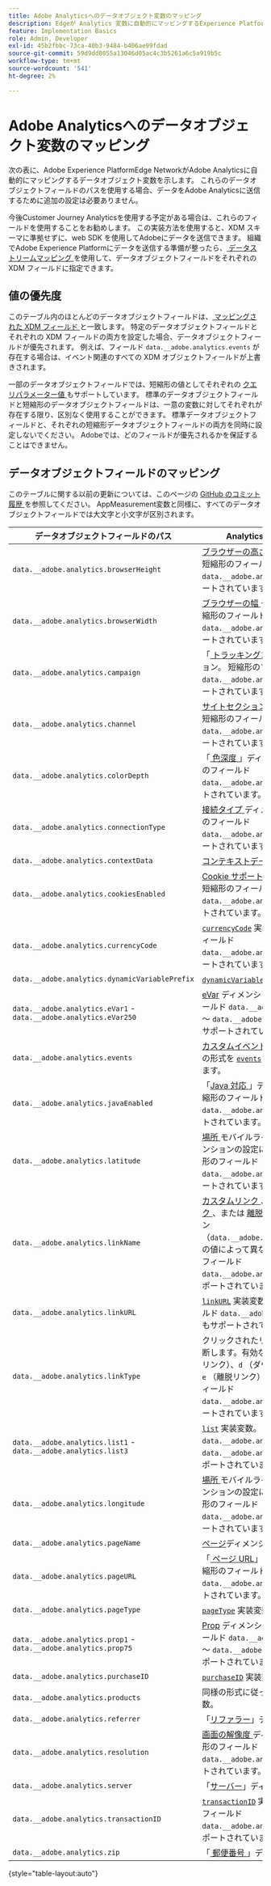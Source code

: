```yaml
---
title: Adobe Analyticsへのデータオブジェクト変数のマッピング
description: Edgeが Analytics 変数に自動的にマッピングするExperience Platformデータオブジェクトフィールドを表示します。
feature: Implementation Basics
role: Admin, Developer
exl-id: 45b2fbbc-73ca-40b3-9484-b406ae99fdad
source-git-commit: 59d9dd8055a13046d05ac4c3b5261a6c5a919b5c
workflow-type: tm+mt
source-wordcount: '541'
ht-degree: 2%

---
```


# Adobe Analyticsへのデータオブジェクト変数のマッピング

次の表に、Adobe Experience PlatformEdge NetworkがAdobe Analyticsに自動的にマッピングするデータオブジェクト変数を示します。 これらのデータオブジェクトフィールドのパスを使用する場合、データをAdobe Analyticsに送信するために追加の設定は必要ありません。

今後Customer Journey Analyticsを使用する予定がある場合は、これらのフィールドを使用することをお勧めします。 この実装方法を使用すると、XDM スキーマに準拠せずに、web SDK を使用してAdobeにデータを送信できます。 組織でAdobe Experience Platformにデータを送信する準備が整ったら、[ データストリームマッピング ](https://experienceleague.adobe.com/ja/docs/experience-platform/datastreams/data-prep#mapping) を使用して、データオブジェクトフィールドをそれぞれの XDM フィールドに指定できます。

## 値の優先度

このテーブル内のほとんどのデータオブジェクトフィールドは、[ マッピングされた XDM フィールド ](xdm-var-mapping.md) と一致します。 特定のデータオブジェクトフィールドとそれぞれの XDM フィールドの両方を設定した場合、データオブジェクトフィールドが優先されます。 例えば、フィールド `data.__adobe.analytics.events` が存在する場合は、イベント関連のすべての XDM オブジェクトフィールドが上書きされます。

一部のデータオブジェクトフィールドでは、短縮形の値としてそれぞれの [ クエリパラメーター値 ](../validate/query-parameters.md) もサポートしています。 標準のデータオブジェクトフィールドと短縮形のデータオブジェクトフィールドは、一意の変数に対してそれぞれが存在する限り、区別なく使用することができます。 標準データオブジェクトフィールドと、それぞれの短縮形データオブジェクトフィールドの両方を同時に設定しないでください。 Adobeでは、どのフィールドが優先されるかを保証することはできません。

## データオブジェクトフィールドのマッピング

このテーブルに関する以前の更新については、このページの [GitHub のコミット履歴 ](https://github.com/AdobeDocs/analytics.en/commits/main/help/implement/aep-edge/data-var-mapping.md) を参照してください。 AppMeasurement変数と同様に、すべてのデータオブジェクトフィールドでは大文字と小文字が区別されます。

| データオブジェクトフィールドのパス | Analytics の変数と説明 |
| --- | --- |
| `data.__adobe.analytics.browserHeight` | [ ブラウザーの高さ ](../../components/dimensions/browser-height.md) ディメンション。 短縮形のフィールド `data.__adobe.analytics.bh` もサポートされています。 |
| `data.__adobe.analytics.browserWidth` | [ ブラウザーの幅 ](../../components/dimensions/browser-width.md) ディメンション。 短縮形のフィールド `data.__adobe.analytics.bw` もサポートされています。 |
| `data.__adobe.analytics.campaign` | 「[ トラッキングコード ](../../components/dimensions/tracking-code.md)」ディメンション。 短縮形のフィールド `data.__adobe.analytics.v0` もサポートされています。 |
| `data.__adobe.analytics.channel` | [ サイトセクション ](../../components/dimensions/site-section.md) ディメンション。 短縮形のフィールド `data.__adobe.analytics.ch` もサポートされています。 |
| `data.__adobe.analytics.colorDepth` | 「[ 色深度 ](../../components/dimensions/color-depth.md)」ディメンション。 短縮形のフィールド `data.__adobe.analytics.c` もサポートされています。 |
| `data.__adobe.analytics.connectionType` | [ 接続タイプ ](../../components/dimensions/connection-type.md) ディメンション。 短縮形のフィールド `data.__adobe.analytics.ct` もサポートされています。 |
| `data.__adobe.analytics.contextData` | [ コンテキストデータ変数 ](/help/implement/vars/page-vars/contextdata.md)。 |
| `data.__adobe.analytics.cookiesEnabled` | [Cookie サポート ](../../components/dimensions/cookie-support.md) ディメンション。 短縮形のフィールド `data.__adobe.analytics.k` もサポートされています。 |
| `data.__adobe.analytics.currencyCode` | [`currencyCode`](../vars/config-vars/currencycode.md) 実装変数。 短縮形のフィールド `data.__adobe.analytics.cc` もサポートされています。 |
| `data.__adobe.analytics.dynamicVariablePrefix` | [`dynamicVariablePrefix`](../vars/config-vars/dynamicvariableprefix.md) 実装変数。 |
| `data.__adobe.analytics.eVar1` - `data.__adobe.analytics.eVar250` | [eVar](../../components/dimensions/evar.md) ディメンション。 略記法のフィールド `data.__adobe.analytics.v1` ～ `data.__adobe.analytics.v250` もサポートされています。 |
| `data.__adobe.analytics.events` | [ カスタムイベント ](../../components/metrics/custom-events.md)。 このフィールドの形式を [`events`](../vars/page-vars/events/events-overview.md) 実装変数と同様にします。 |
| `data.__adobe.analytics.javaEnabled` | 「[Java 対応 ](../../components/dimensions/java-enabled.md)」ディメンション。 短縮形のフィールド `data.__adobe.analytics.v` もサポートされています。 |
| `data.__adobe.analytics.latitude` | [ 場所 ](../../components/dimensions/lifecycle-dimensions.md) モバイルライフサイクルディメンションの設定に役立ちます。 短縮形のフィールド `data.__adobe.analytics.lat` もサポートされています。 |
| `data.__adobe.analytics.linkName` | [ カスタムリンク ](../../components/dimensions/custom-link.md)、[ ダウンロードリンク ](../../components/dimensions/download-link.md)、または [ 離脱リンク ](../../components/dimensions/exit-link.md) ディメンション（`data.__adobe.analytics.linkType` の値によって異なります）。 短縮形のフィールド `data.__adobe.analytics.pev2` もサポートされています。 |
| `data.__adobe.analytics.linkURL` | [`linkURL`](../vars/config-vars/linkurl.md) 実装変数。 短縮形のフィールド `data.__adobe.analytics.pev1` もサポートされています。 |
| `data.__adobe.analytics.linkType` | クリックされたリンクのタイプを判断します。有効な値は `o` （カスタムリンク）、`d` （ダウンロードリンク）、`e` （離脱リンク）です。 短縮形のフィールド `data.__adobe.analytics.pe` もサポートされています。 |
| `data.__adobe.analytics.list1` - `data.__adobe.analytics.list3` | [`list`](/help/implement/vars/page-vars/list.md) 実装変数。 略記法のフィールド `data.__adobe.analytics.l1` ～ `data.__adobe.analytics.list3` もサポートされています。 |
| `data.__adobe.analytics.longitude` | [ 場所 ](../../components/dimensions/lifecycle-dimensions.md) モバイルライフサイクルディメンションの設定に役立ちます。 短縮形のフィールド `data.__adobe.analytics.lon` もサポートされています。 |
| `data.__adobe.analytics.pageName` | [ページ](/help/components/dimensions/page.md)ディメンション。 |
| `data.__adobe.analytics.pageURL` | 「[ ページ URL](/help/components/dimensions/page-url.md)」ディメンション。 短縮形のフィールド `data.__adobe.analytics.g` もサポートされています。 |
| `data.__adobe.analytics.pageType` | [`pageType`](../vars/page-vars/pagetype.md) 実装変数。 |
| `data.__adobe.analytics.prop1` - `data.__adobe.analytics.prop75` | [Prop](../../components/dimensions/prop.md) ディメンション。 略記法のフィールド `data.__adobe.analytics.c1` ～ `data.__adobe.analytics.c75` もサポートされています。 |
| `data.__adobe.analytics.purchaseID` | [`purchaseID`](../vars/page-vars/purchaseid.md) 実装変数。 |
| `data.__adobe.analytics.products` | 同様の形式に従った [`products`](../vars/page-vars/products.md) 実装変数。 |
| `data.__adobe.analytics.referrer` | 「[リファラー](/help/components/dimensions/referrer.md)」ディメンション。 |
| `data.__adobe.analytics.resolution` | [ 画面の解像度 ](../../components/dimensions/monitor-resolution.md) ディメンション。 短縮形のフィールド `data.__adobe.analytics.s` もサポートされています。 |
| `data.__adobe.analytics.server` | 「[サーバー](/help/components/dimensions/server.md)」ディメンション。 |
| `data.__adobe.analytics.transactionID` | [`transactionID`](../vars/page-vars/transactionid.md) 実装変数。 短縮形のフィールド `data.__adobe.analytics.xact` もサポートされています。 |
| `data.__adobe.analytics.zip` | 「[ 郵便番号 ](../../components/dimensions/zip-code.md)」ディメンション。 |

{style="table-layout:auto"}
